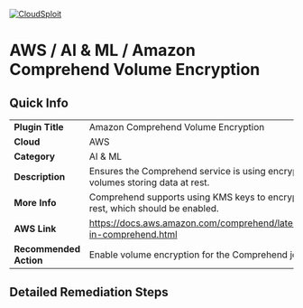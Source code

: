 [![CloudSploit](https://cloudsploit.com/img/logo-new-big-text-100.png "CloudSploit")](https://cloudsploit.com)

# AWS / AI & ML / Amazon Comprehend Volume Encryption

## Quick Info

| | |
|-|-|
| **Plugin Title** | Amazon Comprehend Volume Encryption |
| **Cloud** | AWS |
| **Category** | AI & ML |
| **Description** | Ensures the Comprehend service is using encryption for all volumes storing data at rest. |
| **More Info** | Comprehend supports using KMS keys to encrypt data at rest, which should be enabled. |
| **AWS Link** | https://docs.aws.amazon.com/comprehend/latest/dg/kms-in-comprehend.html |
| **Recommended Action** | Enable volume encryption for the Comprehend job |

## Detailed Remediation Steps




